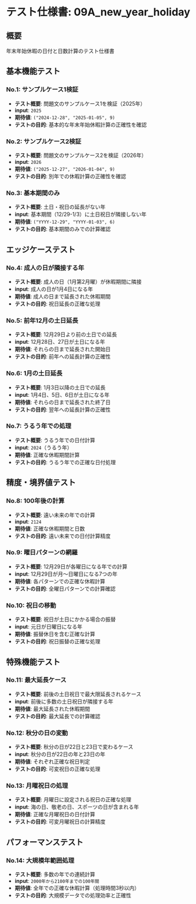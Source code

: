 # テスト仕様書: 09A_new_year_holiday

## 概要
年末年始休暇の日付と日数計算のテスト仕様書

## 基本機能テスト

### No.1: サンプルケース1検証
- **テスト概要**: 問題文のサンプルケース1を検証（2025年）
- **input**: `2025`
- **期待値**: `("2024-12-28", "2025-01-05", 9)`
- **テストの目的**: 基本的な年末年始休暇計算の正確性を確認

### No.2: サンプルケース2検証
- **テスト概要**: 問題文のサンプルケース2を検証（2026年）
- **input**: `2026`
- **期待値**: `("2025-12-27", "2026-01-04", 9)`
- **テストの目的**: 別年での休暇計算の正確性を確認

### No.3: 基本期間のみ
- **テスト概要**: 土日・祝日の延長がない年
- **input**: 基本期間（12/29-1/3）に土日祝日が隣接しない年
- **期待値**: `("YYYY-12-29", "YYYY-01-03", 6)`
- **テストの目的**: 基本期間のみでの計算確認

## エッジケーステスト

### No.4: 成人の日が隣接する年
- **テスト概要**: 成人の日（1月第2月曜）が休暇期間に隣接
- **input**: 成人の日が1月4日になる年
- **期待値**: 成人の日まで延長された休暇期間
- **テストの目的**: 祝日延長の正確な処理

### No.5: 前年12月の土日延長
- **テスト概要**: 12月29日より前の土日での延長
- **input**: 12月28日、27日が土日になる年
- **期待値**: それらの日まで延長された開始日
- **テストの目的**: 前年への延長計算の正確性

### No.6: 1月の土日延長
- **テスト概要**: 1月3日以降の土日での延長
- **input**: 1月4日、5日、6日が土日になる年
- **期待値**: それらの日まで延長された終了日
- **テストの目的**: 翌年への延長計算の正確性

### No.7: うるう年での処理
- **テスト概要**: うるう年での日付計算
- **input**: `2024`（うるう年）
- **期待値**: 正確な休暇期間計算
- **テストの目的**: うるう年での正確な日付処理

## 精度・境界値テスト

### No.8: 100年後の計算
- **テスト概要**: 遠い未来の年での計算
- **input**: `2124`
- **期待値**: 正確な休暇期間と日数
- **テストの目的**: 遠い未来での日付計算精度

### No.9: 曜日パターンの網羅
- **テスト概要**: 12月29日が各曜日になる年での計算
- **input**: 12月29日が月～日曜日になる7つの年
- **期待値**: 各パターンでの正確な休暇計算
- **テストの目的**: 全曜日パターンでの計算確認

### No.10: 祝日の移動
- **テスト概要**: 祝日が土日にかかる場合の振替
- **input**: 元日が日曜日になる年
- **期待値**: 振替休日を含む正確な計算
- **テストの目的**: 祝日振替の正確な処理

## 特殊機能テスト

### No.11: 最大延長ケース
- **テスト概要**: 前後の土日祝日で最大限延長されるケース
- **input**: 前後に多数の土日祝日が隣接する年
- **期待値**: 最大延長された休暇期間
- **テストの目的**: 最大延長での計算確認

### No.12: 秋分の日の変動
- **テスト概要**: 秋分の日が22日と23日で変わるケース
- **input**: 秋分の日が22日の年と23日の年
- **期待値**: それぞれ正確な祝日判定
- **テストの目的**: 可変祝日の正確な処理

### No.13: 月曜祝日の処理
- **テスト概要**: 月曜日に設定される祝日の正確な処理
- **input**: 海の日、敬老の日、スポーツの日が含まれる年
- **期待値**: 正確な月曜祝日の日付計算
- **テストの目的**: 可変月曜祝日の計算精度

## パフォーマンステスト

### No.14: 大規模年範囲処理
- **テスト概要**: 多数の年での連続計算
- **input**: `2000年から2100年までの100年間`
- **期待値**: 全年での正確な休暇計算（処理時間3秒以内）
- **テストの目的**: 大規模データでの処理効率と正確性
